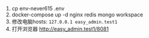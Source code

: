 
1. cp env-never615 .env
2. docker-compose up -d nginx redis mongo workspace
3. 修改电脑hosts: `127.0.0.1 easy_admin.test1`
3. 打开浏览器 http://easy_admin.test1/8081
